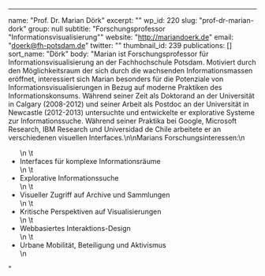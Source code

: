 ---
  name: "Prof. Dr. Marian Dörk"
  excerpt: ""
  wp_id: 220
  slug: "prof-dr-marian-dork"
  group: null
  subtitle: "Forschungsprofessor \"Informationsvisualisierung\""
  website: "http://mariandoerk.de"
  email: "doerk@fh-potsdam.de"
  twitter: ""
  thumbnail_id: 239
  publications: []
  sort_name: "Dörk"
  body: "Marian ist Forschungsprofessor für Informationsvisualisierung an der Fachhochschule Potsdam. Motiviert durch den Möglichkeitsraum der sich durch die wachsenden Informationsmassen eröffnet, interessiert sich Marian besonders für die Potenziale von Informationsvisualisierungen in Bezug auf moderne Praktiken des Informationskonsums. Während seiner Zeit als Doktorand an der Universität in Calgary (2008-2012) und seiner Arbeit als Postdoc an der Universität in Newcastle (2012-2013) untersuchte und entwickelte er explorative Systeme zur Informationssuche. Während seiner Praktika bei Google, Microsoft Research, IBM Research und Universidad de Chile arbeitete er an verschiedenen visuellen Interfaces.\n\nMarians Forschungsinteressen:\n<ul>\n \t<li>Interfaces für komplexe Informationsräume</li>\n \t<li>Explorative Informationssuche</li>\n \t<li>Visueller Zugriff auf Archive und Sammlungen</li>\n \t<li>Kritische Perspektiven auf Visualisierungen</li>\n \t<li>Webbasiertes Interaktions-Design</li>\n \t<li>Urbane Mobilität, Beteiligung und Aktivismus</li>\n</ul>"
